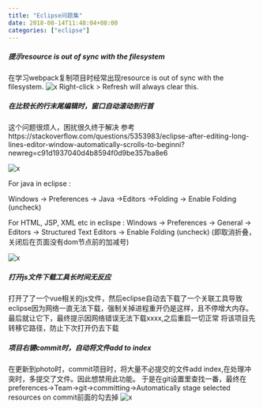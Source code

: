 ```yaml
---
title: "Eclipse问题集"
date: 2018-08-14T11:48:04+08:00
categories: ["eclipse"]
---
```


##### 提示resource is out of sync with the filesystem
在学习webpack复制项目时经常出现resource is out of sync with the filesystem.
![x](/images/ide/eclipse_res_out_filesys.png)
Right-click > Refresh will always clear this.

##### 在比较长的行末尾编辑时，窗口自动滚动到行首
这个问题很烦人，困扰很久终于解决
参考https://stackoverflow.com/questions/5353983/eclipse-after-editing-long-lines-editor-window-automatically-scrolls-to-beginni?newreg=c91d1937040d4b8594f0d9be357ba8e6

![x](/images/ide/x6qiz-o82mp.gif)

For java in eclipse :

Windows -> Preferences -> Java ->Editors ->Folding -> Enable Folding (uncheck)

For HTML, JSP, XML etc in eclispe : Windows -> Preferences -> General -> Editors -> Structured Text Editors -> Enable Folding (uncheck) (即取消折叠，关闭后在页面没有dom节点前的加减号)

![x](/images/ide/disable_Folding.png)

##### 打开js文件下载工具长时间无反应

打开了了一个vue相关的js文件，然后eclipse自动去下载了一个关联工具导致eclipse因为网络一直无法下载，强制关掉进程重开仍是这样，且不停增大内存。最后就让它下，最终提示因网络错误无法下载xxxx,之后重启一切正常
将该项目先转移它路径，防止下次打开仍去下载

##### 项目右键commit时，自动将文件add to index
在更新到photo时，commit项目时，将大量不必提交的文件add index,在处理冲突时，多提交了文件。因此想禁用此功能。
于是在git设置里查找一番，最终在preferences->Team->git->committing->Automatically stage selected resources on commit前面的勾去掉
![x](/images/ide/eclipse_git_committing.png)